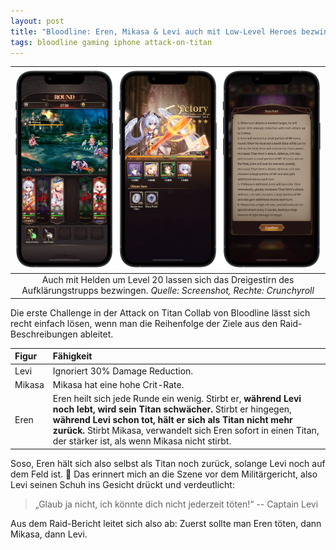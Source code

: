 ```yaml
---
layout: post
title: "Bloodline: Eren, Mikasa & Levi auch mit Low-Level Heroes bezwingen"
tags: bloodline gaming iphone attack-on-titan
---
```


|![Screenshots von Bloodline](/assets/posts/crunchyroll-bloodline-4.png)|
|:-:|
|Auch mit Helden um Level 20 lassen sich das Dreigestirn des Aufklärungstrupps bezwingen. *Quelle: Screenshot, Rechte: Crunchyroll*|

Die erste Challenge in der Attack on Titan Collab von Bloodline lässt sich recht einfach lösen, wenn man die Reihenfolge der Ziele aus den Raid-Beschreibungen ableitet.

|Figur|Fähigkeit|
|:--|:--|
|Levi|Ignoriert 30% Damage Reduction.|
|Mikasa|Mikasa hat eine hohe Crit-Rate.|
|Eren|Eren heilt sich jede Runde ein wenig. Stirbt er, **während Levi noch lebt, wird sein Titan schwächer.** Stirbt er hingegen, **während Levi schon tot, hält er sich als Titan nicht mehr zurück.** Stirbt Mikasa, verwandelt sich Eren sofort in einen Titan, der stärker ist, als wenn Mikasa nicht stirbt.|

Soso, Eren hält sich also selbst als Titan noch zurück, solange Levi noch auf dem Feld ist. 🤣 Das erinnert mich an die Szene vor dem Militärgericht, also Levi seinen Schuh ins Gesicht drückt und verdeutlicht:

> „Glaub ja nicht, ich könnte dich nicht jederzeit töten!“ -- Captain Levi

Aus dem Raid-Bericht leitet sich also ab: Zuerst sollte man Eren töten, dann Mikasa, dann Levi.
